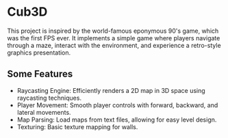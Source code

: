 # Cub3D
This project is inspired by the world-famous eponymous 90's game, which was the first FPS ever.
It implements a simple game where players navigate through a maze, interact with the environment, and experience a retro-style graphics presentation.

## Some Features
- Raycasting Engine: Efficiently renders a 2D map in 3D space using raycasting techniques.
- Player Movement: Smooth player controls with forward, backward, and lateral movements.
- Map Parsing: Load maps from text files, allowing for easy level design.
- Texturing: Basic texture mapping for walls.
